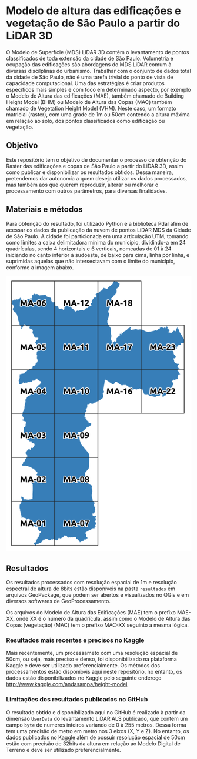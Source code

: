 # Modelo de altura das edificações e vegetação de São Paulo a partir do LiDAR 3D

O Modelo de Superfície (MDS) LiDAR 3D contém o levantamento de pontos classificados de toda extensão da cidade de São Paulo. Volumetria e ocupação das edificações são abordagens do MDS LiDAR comum à diversas discilplinas do urbanismo. Trabalhar com o conjunto de dados total da cidade de São Paulo, não é uma tarefa trivial do ponto de vista de capacidade computacional. Uma das estratégias é criar produtos específicos mais simples e com foco em determinado aspecto, por exemplo o Modelo de Altura das edificações (MAE), também chamado de Building Height Model (BHM) ou Modelo de Altura das Copas (MAC) também chamado de Vegetation Height Model (VHM). Neste caso, um formato matricial (raster), com uma grade de 1m ou 50cm contendo a altura máxima em relação ao solo, dos pontos classificados como edificação ou vegetação.

## Objetivo

Este repositório tem o objetivo de documentar o processo de obtenção do Raster das edificações e copas de São Paulo a partir do LiDAR 3D, assim como publicar e disponibilizar os resultados obtidos. Dessa maneira, pretendemos dar autonomia a quem deseja utilizar os dados processados, mas também aos que querem reproduzir, alterar ou melhorar o processamento com outros parâmetros, para diversas finalidades.

## Materiais e métodos

Para obtenção do resultado, foi utilizado Python e a biblioteca Pdal afim de acessar os dados da publicação da nuvem de pontos LiDAR MDS da Cidade de São Paulo. A cidade foi particionada em uma articulação UTM, tomando como limites a caixa delimitadora mínima do município, dividindo-a em 24 quadrículas, sendo 4 horizontais e 6 verticais, nomeadas de 01 à 24 iniciando no canto inferior à sudoeste, de baixo para cima, linha por linha, e suprimidas aquelas que não intersectavam com o limite do município, conforme a imagem abaixo.

![Articulação MA](Articulação-MA.png)

## Resultados

Os resultados processados com resolução espacial de 1m e resolução espectral de altura de 8bits estão disponíveis na pasta `resultados` em arquivos GeoPackage, que podem ser abertos e visualizados no QGis e em diversos softwares de GeoProcessamento.

Os arquivos do Modelo de Altura das Edificações (MAE) tem o prefixo MAE-XX, onde XX é o número da quadrícula, assim como o Modelo de Altura das Copas (vegetação) (MAC) tem o prefixo MAC-XX seguinto a mesma lógica.

### Resultados mais recentes e precisos no Kaggle

Mais recentemente, um processameto com uma resolução espacial de 50cm, ou seja, mais preciso e denso, foi disponibilizado na plataforma Kaggle e deve ser utilizado preferencialmente. Os métodos dos processamentos estão disponíovis aqui neste repositório, no entanto, os dados estão disponibilizados no Kaggle pelo seguinte endereço http://www.kaggle.com/andasampa/height-model

### Limitações dos resultados publicados no GitHub

O resultado obtido e disponibilizado aqui no GitHub é realizado à partir da dimensão `UserData` do levantamento LiDAR ALS publicado, que contem um campo `byte` de numeros inteiros variando de 0 à 255 metros. Dessa forma tem uma precisão de metro em metro nos 3 eixos (X, Y e Z). No entanto, os dados publicados no [Kaggle](http://www.kaggle.com/andasampa/height-model) além de possuir resolução espacial de 50cm estão com precisão de 32bits da altura em relação ao Modelo Digital de Terreno e deve ser utilizado preferencialmente.
